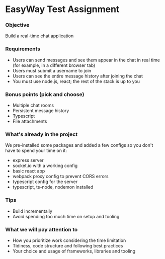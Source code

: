 # EasyWay Test Assignment

### Objective

Build a real-time chat application

### Requirements

- Users can send messages and see them appear in the chat in real time (for example, in a different browser tab)
- Users must submit a username to join
- Users can see the entire message history after joining the chat
- You must use node.js, react; the rest of the stack is up to you

### Bonus points (pick and choose)

- Multiple chat rooms
- Persistent message history
- Typescript
- File attachments

### What's already in the project

We pre-installed some packages and added a few configs so you don't have to spend your time on it:

- express server
- socket.io with a working config
- basic react app
- webpack proxy config to prevent CORS errors
- typescript config for the server
- typescript, ts-node, nodemon installed

### Tips

- Build incrementally
- Avoid spending too much time on setup and tooling

### What we will pay attention to

- How you prioritize work considering the time limitation
- Tidiness, code structure and following best practices
- Your choice and usage of frameworks, libraries and tooling
